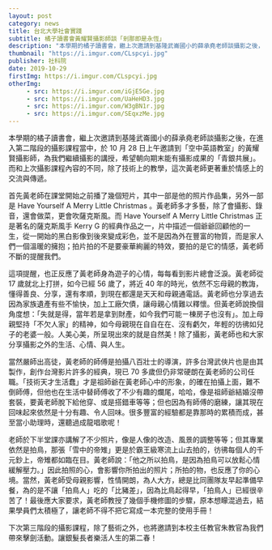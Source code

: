 ```yaml
---
layout: post
category: news
title: 台北大學社會實踐
subtitle: 橘子讀書會黃耀賢攝影師談「剎那即是永恆」
description: "本學期的橘子讀書會，繼上次邀請到基隆武崙國小的薛承堯老師談攝影之後，在進入第二階段的攝影課程當中，於 10 月 28 日上午邀請到「空中英語教室」的黃耀賢攝影師，為我們繼續攝影的講授，希望朝向期末能有攝影成果的「青銀共展」。而和上次攝影課程內容的不同，除了技術上的教學，這次黃老師更著重於情感上的交流與傳遞。"
thumbnail: "https://i.imgur.com/CLspcyi.jpg"
publisher: 社科院
date: 2019-10-29
firstImg: https://i.imgur.com/CLspcyi.jpg
otherImg:
     - src: https://i.imgur.com/iGjE5Ge.jpg
     - src: https://i.imgur.com/UaHeHD3.jpg
     - src: https://i.imgur.com/W3gBN1r.jpg
     - src: https://i.imgur.com/SEqxzMe.jpg
---
```

本學期的橘子讀書會，繼上次邀請到基隆武崙國小的薛承堯老師談攝影之後，在進入第二階段的攝影課程當中，於 10 月 28 日上午邀請到「空中英語教室」的黃耀賢攝影師，為我們繼續攝影的講授，希望朝向期末能有攝影成果的「青銀共展」。而和上次攝影課程內容的不同，除了技術上的教學，這次黃老師更著重於情感上的交流與傳遞。

首先黃老師在課堂開始之前播了幾個短片，其中一部是他的照片作品集，另外一部是 Have Yourself A Merry Little Christmas 。黃老師多才多藝，除了會攝影、錄音，還會做菜，更會吹薩克斯風。而 Have Yourself A Merry Little Christmas 正是著名的薩克斯風手 Kerry G 的經典作品之一，片中描述一個爺爺回顧他的一生，從一開始的黑白影像到後來變成彩色，並不是因為外在豐富的物質，而是家人們一個溫暖的擁抱；拍片拍的不是要豪華絢麗的特效，要拍的是它的情感，黃老師不斷的提醒我們。

這項提醒，也正反應了黃老師身為遊子的心情，每每看到影片總會泛淚。黃老師從 17 歲就北上打拼，如今已經 56 歲了，將近 40 年的時光，依然不忘母親的教誨，懂得善良、分享，還有孝順，到現在都還是天天和母親通電話。黃老師也分享過去因為家族遺產有些不愉快，加上工廠欠債，讓母親心情難以釋懷。但黃老師說換個角度想：「失就是得，當年若是拿到財產，如今我們可能ㄧ棟房子也沒有」。加上母親堅持「不欠人家」的精神，如今母親現在自自在在、沒有虧欠，年輕的彷彿如兒子的老婆一般。人美心美，所呈現出來的就是自然美！除了攝影，黃老師也和大家分享攝影之外的生活、心情、與人生。

當然嚴師出高徒，黃老師的師傅是拍攝八百壯士的導演，許多台灣武俠片也是由其製作，創作台灣影片許多的經典，現已 70 多歲但仍非常硬朗在黃老師的公司任職。「技術天才生活蠢」才是祖師爺在黃老師心中的形象，的確在拍攝上面，難不倒師傅，但他也在生活中替師傅收了不少有趣的爛尾，哈哈，像是祖師爺結婚沒帶套裝，要黃老師脫下給他穿、或是搭錯車等等；但也因為有師傅的磨練，讓其現在回味起來依然是十分有趣、令人回味。很多豐富的經驗都是靠那時的累積而成，甚至當小助理時，還聽過成龍唱歌呢！

老師於下半堂課亦講解了不少照片，像是人像的改造、風景的調整等等；但其專業依然是拍鳥，那張「雪中的帝雉」更是於霸王級寒流上山去拍的，彷彿每個人的千元鈔上，帝雉都如臨在目。黃老師說：「他之所以拍鳥，是因為拍鳥可以放鬆心情緩解壓力。」因此拍照的心，會影響你所拍出的照片；所拍的物，也反應了你的心境。當然，黃老師受母親影響，性情開朗，為人大方，總是比同團隊友早起準備早餐，為的是不讓「拍鳥人」吃的「比豬差」，因為比鳥起得早，「拍鳥人」已經很辛苦了！最後應大家要求，黃老師教授了幾個手機修圖的步驟，原本想矇混過去，結果學員們太積極了，讓老師不得不把它寫成一本完整的使用手冊！

下次第三階段的攝影課程，除了藝術之外，也將邀請到本校主任教官朱教官為我們帶來擊劍活動。讓銀髮長者樂活人生的第二春！

